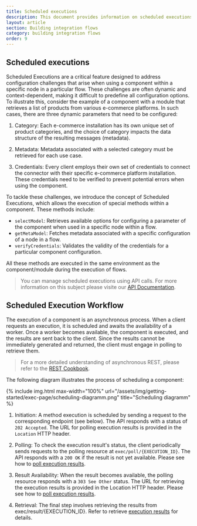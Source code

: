```yaml
---
title: Scheduled executions
description: This document provides information on scheduled executions.
layout: article
section: Building integration flows
category: building integration flows
order: 9
---
```


## Scheduled executions

Scheduled Executions are a critical feature designed to address configuration challenges that arise when using a component within a specific node in a particular flow. These challenges are often dynamic and context-dependent, making it difficult to predefine all configuration options. To illustrate this, consider the example of a component with a module that retrieves a list of products from various e-commerce platforms. In such cases, there are three dynamic parameters that need to be configured:

1. Category: Each e-commerce installation has its own unique set of product categories, and the choice of category impacts the data structure of the resulting messages (metadata).

2. Metadata: Metadata associated with a selected category must be retrieved for each use case.

3. Credentials: Every client employs their own set of credentials to connect the connector with their specific e-commerce platform installation. These credentials need to be verified to prevent potential errors when using the component.

To tackle these challenges, we introduce the concept of Scheduled Executions, which allows the execution of special methods within a component. These methods include:

* `selectModel`: Retrieves available options for configuring a parameter of the component when used in a specific node within a flow.
* `getMetaModel`: Fetches metadata associated with a specific configuration of a node in a flow.
* `verifyCredentials`: Validates the validity of the credentials for a particular component configuration.

All these methods are executed in the same environment as the component/module during the execution of flows.

> You can manage scheduled executions using API calls. For more information on this subject please visite our [API Documentation]({{site.data.tenant.apiDocsUri}}/v2#/scheduled%20executions).

## Scheduled Execution Workflow

The execution of a component is an asynchronous process. When a client requests an execution, it is scheduled and awaits the availability of a worker. Once a worker becomes available, the component is executed, and the results are sent back to the client. Since the results cannot be immediately generated and returned, the client must engage in polling to retrieve them.

>For a more detailed understanding of asynchronous REST, please refer to the [REST Cookbook](https://restcookbook.com/Resources/asynchroneous-operations/).

The following diagram illustrates the process of scheduling a component:

{% include img.html max-width="100%" url="/assets/img/getting-started/exec-page/scheduling-diagramm.png" title="Scheduling diagramm" %}

1. Initiation: A method execution is scheduled by sending a request to the corresponding endpoint (see below). The API responds with a status of `202 Accepted`. The URL for polling execution results is provided in the `Location` HTTP header.

2. Polling: To check the execution result's status, the client periodically sends requests to the polling resource at `exec/poll/{EXECUTION_ID}`. The API responds with a `200 OK` if the result is not yet available. Please see how to [poll execution results]({{site.data.tenant.apiDocsUri}}/v2#/scheduled%20executions/get_exec_poll__execution_id_).

3. Result Availability: When the result becomes available, the polling resource responds with a `303 See Other` status. The URL for retrieving the execution results is provided in the Location HTTP header. Please see how to [poll execution results]({{site.data.tenant.apiDocsUri}}/v2#/scheduled%20executions/get_exec_poll__execution_id_).
4. Retrieval: The final step involves retrieving the results from exec/result/{EXECUTION_ID}. Refer to retrieve [execution results]({{site.data.tenant.apiDocsUri}}/v2#/scheduled%20executions/get_exec_result__execution_id_) for details.
